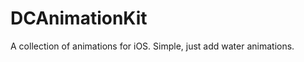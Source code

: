 DCAnimationKit
==============

A collection of animations for iOS. Simple, just add water animations.
